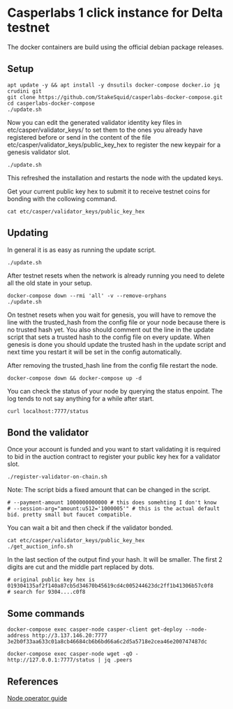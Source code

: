 # Casperlabs 1 click instance for Delta testnet


The docker containers are build using the official debian package releases.

## Setup


```
apt update -y && apt install -y dnsutils docker-compose docker.io jq crudini git
git clone https://github.com/StakeSquid/casperlabs-docker-compose.git
cd casperlabs-docker-compose
./update.sh

```

Now you can edit the generated validator identity key files in etc/casper/validator_keys/ to set them to the ones you already have registered before or send in the content of the file etc/casper/validator_keys/public_key_hex to register the new keypair for a genesis validator slot.

```
./update.sh
```

This refreshed the installation and restarts the node with the updated keys.

Get your current public key hex to submit it to receive testnet coins for bonding with the collowing command.

```
cat etc/casper/validator_keys/public_key_hex
```


## Updating


In general it is as easy as running the update script.

```
./update.sh
```

After testnet resets when the network is already running you need to delete all the old state in your setup.

```
docker-compose down --rmi 'all' -v --remove-orphans
./update.sh
```

On testnet resets when you wait for genesis, you will have to remove the line with the trusted_hash from the config file or your node because there is no trusted hash yet. You also should comment out the line in the update script that sets a trusted hash to the config file on every update. When genesis is done you should update the trusted hash in the update script and next time you restart it will be set in the config automatically. 

After removing the trusted_hash line from the config file restart the node.

```
docker-compose down && docker-compose up -d
```

You can check the status of your node by querying the status enpoint. The log tends to not say anything for a while after start.

```
curl localhost:7777/status
```





## Bond the validator


Once your account is funded and you want to start validating it is required to bid in the auction contract to register your public key hex for a validator slot.

```
./register-validator-on-chain.sh
```

Note: The script bids a fixed amount that can be changed in the script.

```
# --payment-amount 1000000000000 # this does somehting I don't know
# --session-arg="amount:u512='1000005'" # this is the actual default bid. pretty small but faucet compatible.
```

You can wait a bit and then check if the validator bonded.

```
cat etc/casper/validator_keys/public_key_hex
./get_auction_info.sh
```

In the last section of the output find your hash. It will be smaller. The first 2 digits are cut and the middle part replaced by dots.

```
# original public key hex is 019304135af2f140a87cb5d34670b45619cd4c005244623dc2ff1b41306b57c0f8 
# search for 9304....c0f8
```


## Some commands


```
docker-compose exec casper-node casper-client get-deploy --node-address http://3.137.146.20:7777 3e2b0f33aa633c01a8cb46684cb6b6bd66a6c2d5a5718e2cea46e200747487dc
```

```
docker-compose exec casper-node wget -qO - http://127.0.0.1:7777/status | jq .peers
```

## References


[Node operator guide](https://docs.google.com/document/d/1YO_WnjPt2sGJgPB1jm_hVDHYULYsjPEAtkiAiY0e3-0/edit#heading=h.iauun81d85na)
